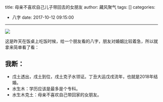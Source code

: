 title: 母亲不喜欢自己儿子带回去的女朋友
author: 藏风聚气
tags: []
categories:
  - 八字
date: 2017-10-12 09:15:00
---
![](http://fs-image.pull.net.cn/17-10-12/41773025.jpg!800)

这是昨天在饭桌上吃饭时候，给一个朋友看的八字，朋友对婚姻比较着急，所以就拿来简单看了看：


我断：
--------
- 戊土透出，戌土到位，戌土克子水领证。丁丑大运戊戌流年，也就是2018年结婚。
- 水生木：学历应该是最多是个专科。
- 水生木克土：母亲不喜欢自己带回家的女朋友。


